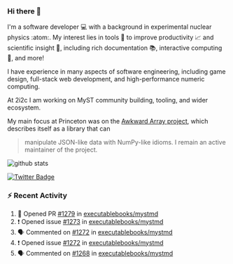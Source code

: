 ### Hi there 👋 

I'm a software developer 💻 with a background in experimental nuclear physics :atom:. My interest lies in tools :wrench: to improve productivity :chart_with_upwards_trend: and scientific insight :telescope:, including rich documentation 📚, interactive computing 🧮, and more! 

I have experience in many aspects of software engineering, including game design, full-stack web development, and high-performance numeric computing. 

At 2i2c I am working on MyST community building, tooling, and wider ecosystem. 

My main focus at Princeton was on the [Awkward Array project](awkward-array.org/), which describes itself as a library that can 
> manipulate JSON-like data with NumPy-like idioms. I remain an active maintainer of the project. 

![github stats](https://github-readme-stats.vercel.app/api?username=agoose77&show_icons=true&hide_rank=true&hide_title=true&bg_color=30,e76445,904e95&text_color=efe3ec&icon_color=efe3ec)
<!--
**agoose77/agoose77** is a ✨ _special_ ✨ repository because its `README.md` (this file) appears on your GitHub profile.

Here are some ideas to get you started:

- 🔭 I’m currently working on ...
- 🌱 I’m currently learning ...
- 👯 I’m looking to collaborate on ...
- 🤔 I’m looking for help with ...
- 💬 Ask me about ...
- 📫 How to reach me: ...
- 😄 Pronouns: ...
- ⚡ Fun fact: ...
-->

[![Twitter Badge](https://img.shields.io/twitter/follow/agoose77?style=flat-square&logo=Twitter&logoColor=white&color=cornflowerblue)](https://twitter.com/agoose77)

### :zap: Recent Activity

<!--START_SECTION:activity-->
1. 💪 Opened PR [#1279](https://github.com/executablebooks/mystmd/pull/1279) in [executablebooks/mystmd](https://github.com/executablebooks/mystmd)
2. ❗ Opened issue [#1273](https://github.com/executablebooks/mystmd/issues/1273) in [executablebooks/mystmd](https://github.com/executablebooks/mystmd)
3. 🗣 Commented on [#1272](https://github.com/executablebooks/mystmd/issues/1272#issuecomment-2149790753) in [executablebooks/mystmd](https://github.com/executablebooks/mystmd)
4. ❗ Opened issue [#1272](https://github.com/executablebooks/mystmd/issues/1272) in [executablebooks/mystmd](https://github.com/executablebooks/mystmd)
5. 🗣 Commented on [#1268](https://github.com/executablebooks/mystmd/issues/1268#issuecomment-2149625838) in [executablebooks/mystmd](https://github.com/executablebooks/mystmd)
<!--END_SECTION:activity-->
